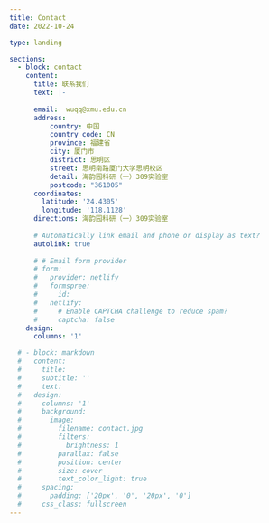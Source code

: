 ```yaml
---
title: Contact
date: 2022-10-24

type: landing

sections:
  - block: contact
    content:
      title: 联系我们
      text: |-
        
      email:  wuqq@xmu.edu.cn
      address:
          country: 中国
          country_code: CN
          province: 福建省
          city: 厦门市
          district: 思明区
          street: 思明南路厦门大学思明校区
          detail: 海韵园科研（一）309实验室
          postcode: "361005"  
      coordinates:
        latitude: '24.4305'
        longitude: '118.1128'
      directions: 海韵园科研（一）309实验室
    
      # Automatically link email and phone or display as text?
      autolink: true
    
      # # Email form provider
      # form:
      #   provider: netlify
      #   formspree:
      #     id:
      #   netlify:
      #     # Enable CAPTCHA challenge to reduce spam?
      #     captcha: false
    design:
      columns: '1'

  # - block: markdown
  #   content:
  #     title:
  #     subtitle: ''
  #     text:
  #   design:
  #     columns: '1'
  #     background:
  #       image: 
  #         filename: contact.jpg
  #         filters:
  #           brightness: 1
  #         parallax: false
  #         position: center
  #         size: cover
  #         text_color_light: true
  #     spacing:
  #       padding: ['20px', '0', '20px', '0']
  #     css_class: fullscreen
---
```

